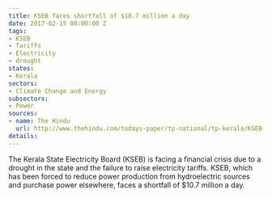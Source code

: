 ```yaml
---
title: KSEB faces shortfall of $10.7 million a day
date: 2017-02-15 00:00:00 Z
tags:
- KSEB
- Tariffs
- Electricity
- drought
states:
- Kerala
sectors:
- Climate Change and Energy
subsectors:
- Power
sources:
- name: The Hindu
  url: http://www.thehindu.com/todays-paper/tp-national/tp-kerala/KSEB-struggling-to-purchase-power/article17207573.ece
details: 
---
```


The Kerala State Electricity Board (KSEB) is facing a financial crisis due to a drought in the state and the failure to raise electricity tariffs. KSEB, which has been forced to reduce power production from hydroelectric sources and purchase power elsewhere, faces a shortfall of $10.7 million a day.
